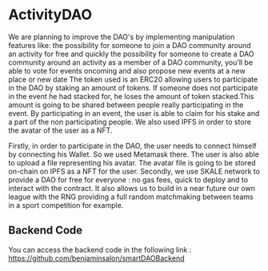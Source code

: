 # ActivityDAO
We are planning to improve the DAO's by implementing manipulation features like:
the possibility for someone to join a DAO community around an activity for free and quickly
the possibility for someone to create a DAO community around an activity
as a member of a DAO community, you’ll be able to vote for events oncoming and also propose new events at a new place or new date
The token used is an ERC20 allowing users to participate in the DAO by staking an amount of tokens. If someone does not participate in the event he had stacked for, he loses the amount of token stacked.This amount is going to be shared between people really participating in the event.  By participating in an event, the user is able to claim for his stake and a part of the non participating people. We also used IPFS in order to store the avatar of the user as a NFT.



Firstly, in order to participate in the DAO, the user needs to connect himself by connecting his Wallet. So we used Metamask there. The user is also able to upload a file representing his avatar. The avatar file is going to be stored on-chain on IPFS as a NFT for the user. 
Secondly, we use SKALE network to provide a DAO for free for everyone : no gas fees, quick to deploy and to interact with the contract. It also allows us to build in a near future our own league with the RNG providing a full random matchmaking between teams in a sport competition for example. 

## Backend Code
You can access the backend code in the following link : https://github.com/benjaminsalon/smartDAOBackend
